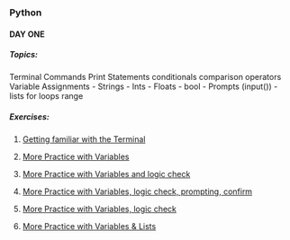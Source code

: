 ### Python

#### DAY ONE

##### Topics:

Terminal Commands
Print Statements
conditionals
comparison operators 
Variable Assignments
	- Strings
	- Ints
	- Floats
	- bool
	- Prompts (input())
	- lists
for loops
range



##### Exercises:

1. [Getting familiar with the Terminal](day-01/01)

2. [More Practice with Variables](day-01/02)

3. [More Practice with Variables and logic check](day-01/03)

4. [More Practice with Variables, logic check, prompting, confirm](day-01/04)

5. [More Practice with Variables, logic check](day-01/05)

6. [More Practice with Variables & Lists](day-01/06)


<!-- #### DAY TWO


##### Topics:

Lists
for Loops
while Loops
Reading and Writing to/from a txt file
Reading and Writing to/from a CSV file
modules
	- random
	- string
	- os 
	- csv


##### Exercises:



1. [](day-02/01)

2. [](day-02/02)

3. [](day-02/03)

4. [](day-02/04)

5. [](day-02/05)

6. [](day-02/06)

7. [](day-03/07)

8. [](day-04/08)

9. [](day-05/09)

10. [](day-05/10)




#### DAY THREE

##### Topics:

functions
Reading and Writing to/from a CSV file
conditionals
comparison operators 
dictionaries
list comprehensions
more functions

##### Exercises:


1. [](day-03/01)

2. [](day-03/02)

3. [](day-03/03)

4. [](day-03/04)

5. [](day-03/05)

6. [](day-03/06)

7. [](day-03/07)

8. [](day-03/08)

9. [](day-03/09)

10. [](day-03/10)

11. [](day-03/11)

12. [](day-03/12)

13. [](day-03/13)

14. [](day-03/14)

15. [](day-03/15)
 -->

